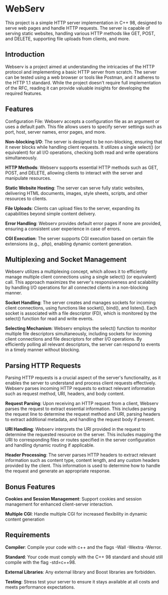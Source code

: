 # WebServ

This project is a simple HTTP server implementation in C++ 98, designed to serve web pages and handle HTTP requests. The server is capable of serving static websites, handling various HTTP methods like GET, POST, and DELETE, supporting file uploads from clients, and more.

## Introduction

Webserv is a project aimed at understanding the intricacies of the HTTP protocol and implementing a basic HTTP server from scratch. The server can be tested using a web browser or tools like Postman, and it adheres to the HTTP 1.1 standard. While the project doesn't require full implementation of the RFC, reading it can provide valuable insights for developing the required features.

## Features

Configuration File: Webserv accepts a configuration file as an argument or uses a default path. This file allows users to specify server settings such as port, host, server names, error pages, and more.

**Non-blocking I/O**: The server is designed to be non-blocking, ensuring that it never blocks while handling client requests. It utilizes a single select() (or equivalent) for all I/O operations, checking both read and write operations simultaneously.

**HTTP Methods**: Webserv supports essential HTTP methods such as GET, POST, and DELETE, allowing clients to interact with the server and manipulate resources.

**Static Website Hosting**: The server can serve fully static websites, delivering HTML documents, images, style sheets, scripts, and other resources to clients.

**File Uploads**: Clients can upload files to the server, expanding its capabilities beyond simple content delivery.

**Error Handling**: Webserv provides default error pages if none are provided, ensuring a consistent user experience in case of errors.

**CGI Execution**: The server supports CGI execution based on certain file extensions (e.g., .php), enabling dynamic content generation.

## Multiplexing and Socket Management

Webserv utilizes a multiplexing concept, which allows it to efficiently manage multiple client connections using a single select() (or equivalent) call. This approach maximizes the server's responsiveness and scalability by handling I/O operations for all connected clients in a non-blocking manner.

**Socket Handling**: The server creates and manages sockets for incoming client connections, using functions like socket(), bind(), and listen(). Each socket is associated with a file descriptor (FD), which is monitored by the select() function for read and write events.

**Selecting Mechanism**: Webserv employs the select() function to monitor multiple file descriptors simultaneously, including sockets for incoming client connections and file descriptors for other I/O operations. By efficiently polling all relevant descriptors, the server can respond to events in a timely manner without blocking.

## Parsing HTTP Requests

Parsing HTTP requests is a crucial aspect of the server's functionality, as it enables the server to understand and process client requests effectively. Webserv parses incoming HTTP requests to extract relevant information such as request method, URI, headers, and body content.

**Request Parsing**: Upon receiving an HTTP request from a client, Webserv parses the request to extract essential information. This includes parsing the request line to determine the request method and URI, parsing headers to extract additional metadata, and handling the request body if present.

**URI Handling**: Webserv interprets the URI provided in the request to determine the requested resource on the server. This includes mapping the URI to corresponding files or routes specified in the server configuration and handling dynamic routing if applicable.

**Header Processing**: The server parses HTTP headers to extract relevant information such as content type, content length, and any custom headers provided by the client. This information is used to determine how to handle the request and generate an appropriate response.

## Bonus Features

**Cookies and Session Management**: Support cookies and session management for enhanced client-server interaction.

**Multiple CGI**: Handle multiple CGI for increased flexibility in dynamic content generation


## Requirements

**Compiler**: Compile your code with c++ and the flags -Wall -Wextra -Werror.

**Standard**: Your code must comply with the C++ 98 standard and should still compile with the flag -std=c++98.

**External Libraries**: Any external library and Boost libraries are forbidden.

**Testing**: Stress test your server to ensure it stays available at all costs and meets performance expectations.
